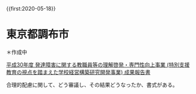 {{first:2020-05-18}}

# 東京都調布市
＊作成中

[平成30年度 発達障害に関する教職員等の理解啓発・専門性向上事業 (特別支援教育の視点を踏まえた学校経営構築研究開発事業) 成果報告書](https://www.mext.go.jp/component/a_menu/education/micro_detail/__icsFiles/afieldfile/2019/09/25/1420808_06_1.pdf#search=%27調布市+特別支援教育+合理的配慮%27)

合理的配慮に関して、どう審議し、その結果どうなったか、書式がある。
